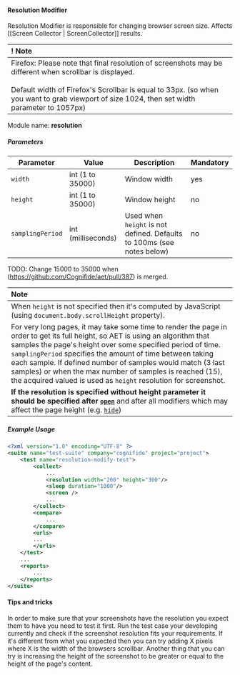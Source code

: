 #### Resolution Modifier

Resolution Modifier is responsible for changing browser screen size. Affects [[Screen Collector | ScreenCollector]] results.

| ! Note |
|:------ |
| Firefox: Please note that final resolution of screenshots may be different when scrollbar is displayed. <br/><br/> Default  width of Firefox's Scrollbar is equal to 33px.  (so when you want to grab viewport of size 1024, then set width parameter to 1057px) |

Module name: **resolution**

##### Parameters

| Parameter | Value | Description | Mandatory |
| --------- | ----- | ----------- | --------- |
| `width` | int (1 to 35000) | Window width | yes |
| `height` | int (1 to 35000) | Window height | no |
| `samplingPeriod` | int (milliseconds) | Used when `height` is not defined. Defaults to 100ms (see notes below) | no |

TODO: Change 15000 to 35000 when (https://github.com/Cognifide/aet/pull/387) is merged.

| Note |
|:------ |
| When `height` is not specified then it's computed by JavaScript (using `document.body.scrollHeight` property). |
| For very long pages, it may take some time to render the page in order to get its full height, so AET is using an algorithm that samples the page's height over some specified period of time. `samplingPeriod` specifies the amount of time between taking each sample. If defined number of samples would match (3 last samples) or when the max number of samples is reached (15), the acquired valued is used as `height` resolution for screenshot.| 
| **If the resolution is specified without height parameter it should be specified after [`open`](https://github.com/Cognifide/aet/wiki/Open)** and after all modifiers which may affect the page height (e.g. [`hide`](https://github.com/Cognifide/aet/wiki/HideModifier))  |

##### Example Usage

```xml
<?xml version="1.0" encoding="UTF-8" ?>
<suite name="test-suite" company="cognifide" project="project">
    <test name="resolution-modify-test">
        <collect>
            ...
            <resolution width="200" height="300"/>
            <sleep duration="1000"/>
            <screen />
            ...
        </collect>
        <compare>
            ...
        </compare>
        <urls>
        ...
        </urls>
    </test>
    ...
    <reports>
        ...
    </reports>
</suite>
```

#### Tips and tricks

In order to make sure that your screenshots have the resolution you expect them to have you need to test it first.
Run the test case your developing currently and check if the screenshot resolution fits your requirements.
If it's different from what you expected then you can try adding X pixels 
where X is the width of the browsers scrollbar.
Another thing that you can try is increasing the height of the screenshot to be 
greater or equal to the height of the page's content.
